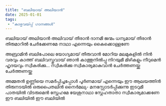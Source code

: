 ```yaml
---
title: "ബലിയായ് അലിയാൻ"
date: 2025-01-01
tags:
 - "കാഴ്ചവയ്‍പ്പ് ഗാനങ്ങൾ"
---
```


ബലിയായ് അലിയാൻ അലിവായ് തീരാൻ
ദാനമീ ജന്മം ധന്യമായ് തീരാൻ
തിരുമാറിൽ ചേർക്കേണമേ നാഥാ എന്നെയും കൈക്കൊള്ളണേ

അബ്രാമിൻ ബലിപോലെ
യോഗ്യമായ് തീരുവാൻ
മോറിയ മലമുകളിൽ നിൻ വരവും കാത്ത് ബലിവസ്തുവായ് ഞാൻ കാത്തുനിൽപ്പു
നിറയുമീ മിഴികളും നീറുമെൻ ഹൃദയവും
സ്വീകരിക്കു... സ്വീകരിക്കു
സ്വീകാര്യമാകുവാൻ ചേർത്തണയ്ക്കു ചേർത്തണയ്ക്കു

അമ്മതൻ ഉണ്ണിയെ സമർപ്പിച്ചപ്പോൾ
പൂർണമായ് എന്നെയും
ഈ ആലയത്തിൻ തിരുനടയിൽ
ഒരുപൈതലിൻ നൈർമല്യ-
മനസ്സോടർപ്പിക്കുന്നു
ഇടറുമീ പാതയിൽ വിടരുമെൻ സ്നേഹമേ
യേശുനാഥാ സ്നേഹതാതാ
സ്വീകാര്യമാക്കണേ ഈ ബലിയിൽ
ഈ ബലിയിൽ
